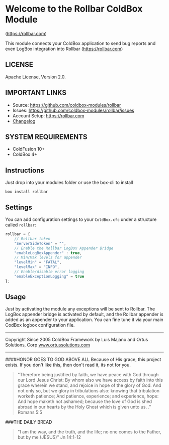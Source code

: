 # Welcome to the Rollbar ColdBox Module
(https://rollbar.com)

This module connects your ColdBox application to send bug reports and even
LogBox integration into Rollbar (https://rollbar.com)

## LICENSE
Apache License, Version 2.0.

## IMPORTANT LINKS
- Source: https://github.com/coldbox-modules/rollbar
- Issues: https://github.com/coldbox-modules/rollbar/issues
- Account Setup: https://rollbar.com
- [Changelog](changelog.md)

## SYSTEM REQUIREMENTS
- ColdFusion 10+
- ColdBox 4+

## Instructions

Just drop into your modules folder or use the box-cli to install

`box install rollbar`

## Settings
You can add configuration settings to your `ColdBox.cfc` under a structure called `rollbar`:

```js
rollbar = {
    // Rollbar token
    "ServerSideToken" = "",
    // Enable the Rollbar LogBox Appender Bridge
    "enableLogBoxAppender" : true,
    // Min/Max levels for appender
    "levelMin" = "FATAL",
    "levelMax" = "INFO",
    // Enable/disable error logging
    "enableExceptionLogging" = true
};
```


## Usage

Just by activating the module any exceptions will be sent to Rollbar. The LogBox appender bridge is activated by default, and the Rollbar appender is added as an appender to your application.  You can fine tune it via your main CodBox logbox configuration file.



********************************************************************************
Copyright Since 2005 ColdBox Framework by Luis Majano and Ortus Solutions, Corp
www.ortussolutions.com
********************************************************************************
####HONOR GOES TO GOD ABOVE ALL
Because of His grace, this project exists. If you don't like this, then don't read it, its not for you.

>"Therefore being justified by faith, we have peace with God through our Lord Jesus Christ:
By whom also we have access by faith into this grace wherein we stand, and rejoice in hope of the glory of God.
And not only so, but we glory in tribulations also: knowing that tribulation worketh patience;
And patience, experience; and experience, hope:
And hope maketh not ashamed; because the love of God is shed abroad in our hearts by the 
Holy Ghost which is given unto us. ." Romans 5:5

###THE DAILY BREAD
 > "I am the way, and the truth, and the life; no one comes to the Father, but by me (JESUS)" Jn 14:1-12